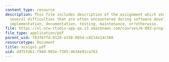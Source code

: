 ```yaml
---
content_type: resource
description: This file includes description of the assignment which should include
  several difficulties that are often encountered during software development - design,
  implementation, documentation, testing, maintenance, or?otherwise.
file: https://ol-ocw-studio-app-qa.s3.amazonaws.com/courses/6-883-program-analysis-fall-2005/ddf5fdb1f94d903e73654634e91ca763_assign1.pdf
file_type: application/pdf
parent_uid: f83f67fd-0128-e158-085d-c8214e14c588
resourcetype: Document
title: assign1.pdf
uid: ddf5fdb1-f94d-903e-7365-4634e91ca763
---
```

